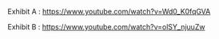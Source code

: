 Exhibit A : https://www.youtube.com/watch?v=Wd0_K0fqGVA

Exhibit B : https://www.youtube.com/watch?v=olSY_njuuZw